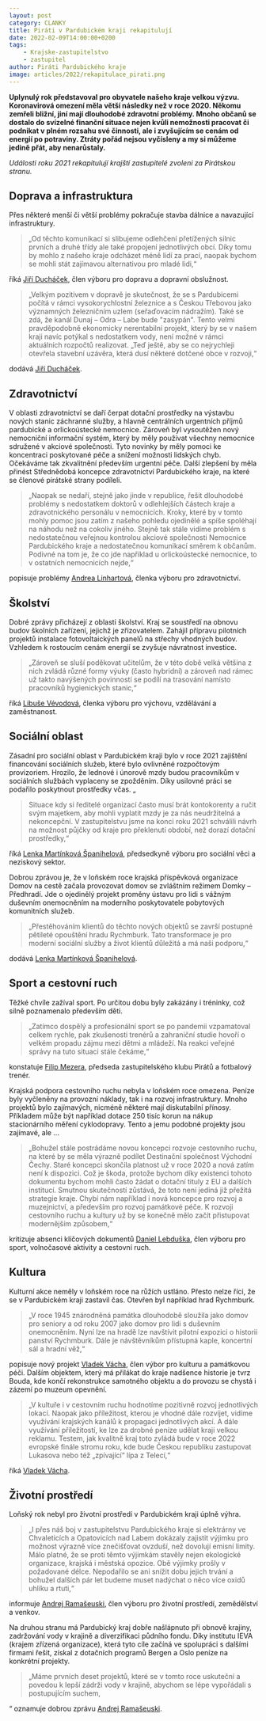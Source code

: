 ```yaml
---
layout: post
category: CLANKY
title: Piráti v Pardubickém kraji rekapitulují
date: 2022-02-09T14:00:00+0200
tags: 
    - Krajske-zastupitelstvo
    - zastupitel
author: Piráti Pardubického kraje
image: articles/2022/rekapitulace_pirati.png
---
```

**Uplynulý rok představoval pro obyvatele našeho kraje velkou výzvu. Koronavirová omezení měla větší následky než v roce 2020. Někomu zemřeli bližní, jiní mají dlouhodobé zdravotní problémy. Mnoho občanů se dostalo do svízelné finanční situace nejen kvůli nemožnosti pracovat či podnikat v plném rozsahu své činnosti, ale i zvyšujícím se cenám od energií po potraviny. Ztráty pořád nejsou vyčísleny a my si můžeme jedině přát, aby nenarůstaly.**

*Události roku 2021 rekapitulují krajští zastupitelé zvoleni za Pirátskou stranu.*

## Doprava a infrastruktura

Přes některé menší či větší problémy pokračuje stavba dálnice a navazující infrastruktury. 

> „Od těchto komunikací si slibujeme odlehčení přetížených silnic
> prvních a druhé třídy ale také propojení jednotlivých obcí. Díky tomu
> by mohlo z našeho kraje odcházet méně lidí za prací, naopak bychom se
> mohli stát zajímavou alternativou pro mladé lidi,“

 říká [Jiří Ducháček](https://pardubicky.pirati.cz/lide/jiri.duchacek/), člen výboru pro dopravu a dopravní obslužnost.

> „Velkým pozitivem v dopravě je skutečnost, že se s Pardubicemi počítá
> v rámci vysokorychlostní železnice a s Českou Třebovou jako významných
> železničním uzlem (seřaďovacím nádražím). Také se zdá, že kanál Dunaj
> – Odra – Labe bude "zasypán". Tento velmi pravděpodobně ekonomicky
> nerentabilní projekt, který by se v našem kraji navíc potýkal s
> nedostatkem vody, není možné v rámci aktuálních rozpočtů realizovat.
> „Teď ještě, aby se co nejrychleji otevřela stavební uzávěra, která
> dusí některé dotčené obce v rozvoji,“

 dodává [Jiří Ducháček](https://pardubicky.pirati.cz/lide/jiri.duchacek/).

## Zdravotnictví

V oblasti zdravotnictví se daří čerpat dotační prostředky na výstavbu nových stanic záchranné služby, a hlavně centrálních urgentních příjmů pardubické a orlickoústecké nemocnice. Zároveň byl vysoutěžen nový nemocniční informační systém, který by měly používat všechny nemocnice sdružené v akciové společnosti. Tyto novinky by měly pomoci ke koncentraci poskytované péče a snížení možnosti lidských chyb. Očekáváme tak zkvalitnění především urgentní péče. Další zlepšení by měla přinést Střednědobá koncepce zdravotnictví Pardubického kraje, na které se členové pirátské strany podíleli.

> „Naopak se nedaří, stejně jako jinde v republice, řešit dlouhodobé
> problémy s nedostatkem doktorů v odlehlejších částech kraje a
> zdravotnického personálu v nemocnicích. Kroky, které by v tomto mohly
> pomoc jsou zatím z našeho pohledu ojedinělé a spíše spoléhají na
> náhodu než na cokoliv jiného. Stejně tak stále vidíme problém s
> nedostatečnou veřejnou kontrolou akciové společnosti Nemocnice
> Pardubického kraje a nedostatečnou komunikací směrem k občanům.
> Podivné na tom je, že co jde například u orlickoústecké nemocnice, to
> v ostatních nemocnicích nejde,“

 popisuje problémy [Andrea Linhartová](https://pardubicky.pirati.cz/lide/andrea-linhartova/), členka výboru pro zdravotnictví.

## Školství

Dobré zprávy přicházejí z oblasti školství. Kraj se soustředí na obnovu budov školních zařízení, jejichž je zřizovatelem. Zahájil přípravu pilotních projektů instalace fotovoltaických panelů na střechy vhodných budov. Vzhledem k rostoucím cenám energií se zvyšuje návratnost investice. 

> „Zároveň se sluší poděkovat učitelům, že v této době velká většina z
> nich zvládá různé formy výuky (často hybridní) a zároveň nad rámec už
> takto navýšených povinností se podílí na trasování namísto pracovníků
> hygienických stanic,“

 říká [Libuše Vévodová](https://pardubicky.pirati.cz/lide/libuse-vevodova/), členka výboru pro výchovu, vzdělávání a zaměstnanost.

## Sociální oblast

Zásadní pro sociální oblast v Pardubickém kraji bylo v roce 2021 zajištění financování sociálních služeb, které bylo ovlivněné rozpočtovým provizoriem. Hrozilo, že lednové i únorově mzdy budou pracovníkům v sociálních službách vyplaceny se zpožděním. Díky usilovné práci se podařilo poskytnout prostředky včas. „

> Situace kdy si ředitelé organizací často musí brát kontokorenty a
> ručit svým majetkem, aby mohli vyplatit mzdy je za nás neudržitelná a
> nekoncepční. V zastupitelstvu jsme na konci roku 2021 schválili návrh
> na možnost půjčky od kraje pro překlenutí období, než dorazí dotační
> prostředky,“

 říká [Lenka Martínková Španihelová](https://pardubicky.pirati.cz/lide/lenka-spanihelova/), předsedkyně výboru pro sociální věci a neziskový sektor.

Dobrou zprávou je, že v loňském roce krajská příspěvková organizace Domov na cestě začala provozovat domov se zvláštním režimem Domky – Předhradí. Jde o ojedinělý projekt proměny ústavu pro lidi s vážným duševním onemocněním na moderního poskytovatele pobytových komunitních služeb. 

> „Přestěhováním klientů do těchto nových objektů se završí postupné
> pětileté opouštění hradu Rychmburk. Tato transformace je pro moderní
> sociální služby a život klientů důležitá a má naši podporu,“

 dodává [Lenka Martínková Španihelová](https://pardubicky.pirati.cz/lide/lenka-spanihelova/).

  

## Sport a cestovní ruch

Těžké chvíle zažíval sport. Po určitou dobu byly zakázány i tréninky, což silně poznamenalo především děti.

>  „Zatímco dospělý a profesionální sport se po pandemii vzpamatoval
> celkem rychle, pak zkušenosti trenérů a zahraniční studie hovoří o
> velkém propadu zájmu mezi dětmi a mládeží. Na reakci veřejné správy na
> tuto situaci stále čekáme,“

 konstatuje [Filip Mezera](https://pardubicky.pirati.cz/lide/filip-mezera/), předseda zastupitelského klubu Pirátů a fotbalový trenér.

Krajská podpora cestovního ruchu nebyla v loňském roce omezena. Peníze byly vyčleněny na provozní náklady, tak i na rozvoj infrastruktury. Mnoho projektů bylo zajímavých, nicméně některé mají diskutabilní přínosy. Příkladem může být například dotace 250 tisíc korun na nákup stacionárního měření cyklodopravy. Tento a jemu podobné projekty jsou zajímavé, ale … 

> „Bohužel stále postrádáme novou koncepci rozvoje cestovního ruchu, na
> které by se měla výrazně podílet Destinační společnost Východní Čechy.
> Staré koncepci skončila platnost už v roce 2020 a nová zatím není k
> dispozici. Což je škoda, protože bychom díky existenci tohoto
> dokumentu bychom mohli často žádat o dotační tituly z EU a dalších
> institucí. Smutnou skutečností zůstává, že toto není jediná již
> přežitá strategie kraje. Chybí nám například i nová koncepce pro
> rozvoj a muzejnictví, a především pro rozvoj památkové péče. K rozvoji
> cestovního ruchu a kultury už by se konečně mělo začít přistupovat
> modernějším způsobem,“

 kritizuje absenci klíčových dokumentů [Daniel Lebduška](https://pardubicky.pirati.cz/lide/daniel-lebduska/), člen výboru pro sport, volnočasové aktivity a cestovní ruch.

## Kultura

Kulturní akce neměly v loňském roce na růžích ustláno. Přesto nelze říci, že se v Pardubickém kraji zastavil čas. Otevřen byl například hrad Rychmburk. 

> „V roce 1945 znárodněná památka dlouhodobě sloužila jako domov pro
> seniory a od roku 2007 jako domov pro lidi s duševním onemocněním.
> Nyní lze na hradě lze navštívit pilotní expozici o historii panství
> Rychmburk. Dále je návštěvníkům přístupná kaple, koncertní sál a
> hradní věž,“

popisuje nový projekt [Vladek Vácha](https://pardubicky.pirati.cz/lide/vladek-vacha/), člen výbor pro kulturu a památkovou péči. Dalším objektem, který má přilákat do kraje nadšence historie je tvrz Bouda, kde končí rekonstrukce samotného objektu a do provozu se chystá i zázemí po muzeum opevnění.

> „V kultuře i v cestovním ruchu hodnotíme pozitivně rozvoj jednotlivých
> lokací. Naopak jako příležitost, kterou je vhodné dále rozvíjet,
> vidíme využívání krajských kanálů k propagaci jednotlivých akcí. A
> dále využívání příležitostí, ke lze za drobné peníze udělat kraji
> velkou reklamu. Testem, jak kvalitně kraj toto zvládá bude v roce 2022
> evropské finále stromu roku, kde bude Českou republiku zastupovat
> Lukasova nebo též „zpívající“ lípa z Telecí,“

říká [Vladek Vácha](https://pardubicky.pirati.cz/lide/vladek-vacha/).

## Životní prostředí

Loňský rok nebyl pro životní prostředí v Pardubickém kraji úplně výhra. 

> „I přes náš boj v zastupitelstvu Pardubického kraje si elektrárny ve
> Chvaleticích a Opatovicích nad Labem dokázaly zajistit výjimku pro
> možnost výrazně více znečišťovat ovzduší, než dovolují emisní limity.
> Málo platné, že se proti těmto výjimkám stavěly nejen ekologické
> organizace, krajská i městská opozice. Obě výjimky prošly v požadované
> délce. Nepodařilo se ani snížit dobu jejich trvání a bohužel dalších
> pár let budeme muset nadýchat o něco více oxidů uhlíku a rtuti,“

 informuje [Andrej Ramašeuski](https://pardubicky.pirati.cz/lide/andrej-ramaseuski/), člen výboru pro životní prostředí, zemědělství a venkov.

Na druhou stranu má Pardubický kraj dobře našlápnuto při obnově krajiny, zadržování vody v krajině a diverzifikaci půdního fondu. Díky institutu IEVA (krajem zřízená organizace), která tyto cíle začíná ve spolupráci s dalšími firmami řešit, získal z dotačních programů Bergen a Oslo peníze na konkrétní projekty. 

> „Máme prvních deset projektů, které se v tomto roce uskuteční a
> povedou k lepší zádrži vody v krajině, abychom se lépe vypořádali s
> postupujícím suchem,

“ oznamuje dobrou zprávu [Andrej Ramašeuski](https://pardubicky.pirati.cz/lide/andrej-ramaseuski/).
